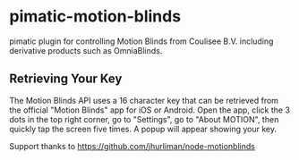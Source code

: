 pimatic-motion-blinds
=======================

pimatic plugin for controlling Motion Blinds from Coulisee B.V. including derivative products such as OmniaBlinds.

## Retrieving Your Key

The Motion Blinds API uses a 16 character key that can be retrieved from the official "Motion Blinds" app for iOS or Android. Open the app, click the 3 dots in the top right corner, go to "Settings", go to "About MOTION", then quickly tap the screen five times. A popup will appear showing your key.

Support thanks to https://github.com/jhurliman/node-motionblinds